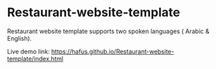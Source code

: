 # Restaurant-website-template
Restaurant website template supports two spoken languages ( Arabic &amp; English).

Live demo link: https://hafus.github.io/Restaurant-website-template/index.html

